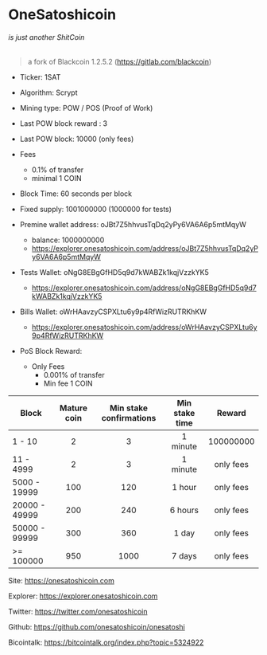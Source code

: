 # OneSatoshicoin
###### is just another ShitCoin 


> a fork of Blackcoin 1.2.5.2 (https://gitlab.com/blackcoin) 


- Ticker: 1SAT
- Algorithm: Scrypt
- Mining type: POW / POS (Proof of Work)
- Last POW block reward : 3
- Last POW block: 10000 (only fees)
- Fees 
    - 0.1% of transfer 
    - minimal 1 COIN 
- Block Time: 60 seconds per block  
- Fixed supply: 1001000000    (1000000 for tests)
- Premine wallet address: 	oJBt7Z5hhvusTqDq2yPy6VA6A6p5mtMqyW
    - balance: 1000000000
    - https://explorer.onesatoshicoin.com/address/oJBt7Z5hhvusTqDq2yPy6VA6A6p5mtMqyW

- Tests Wallet:  oNgG8EBgGfHD5q9d7kWABZk1kqjVzzkYK5
	- https://explorer.onesatoshicoin.com/address/oNgG8EBgGfHD5q9d7kWABZk1kqjVzzkYK5
- Bills Wallet:  oWrHAavzyCSPXLtu6y9p4RfWizRUTRKhKW
	- https://explorer.onesatoshicoin.com/address/oWrHAavzyCSPXLtu6y9p4RfWizRUTRKhKW

    
    
- PoS Block Reward: 
    -  Only Fees
        - 0.001% of transfer 
        - Min fee 1 COIN


| Block         | Mature coin   | Min stake confirmations   | Min stake time    | Reward    |
|---------------|:-------------:|:-------------------------:|:-----------------:|:---------:|
| 1 - 10        | 2             | 3                         | 1 minute          | 100000000 |
| 11 - 4999     | 2             | 3                         | 1 minute          | only fees |
| 5000 - 19999  | 100           | 120                       | 1 hour            | only fees |
| 20000 - 49999 | 200           | 240                       | 6 hours           | only fees |
| 50000 - 99999 | 300           | 360                       | 1 day             | only fees |
|  >= 100000    | 950           | 1000                      | 7 days            | only fees |



Site: https://onesatoshicoin.com

Explorer: https://explorer.onesatoshicoin.com

Twitter: https://twitter.com/onesatoshicoin 

Github: https://github.com/onesatoshicoin/onesatoshi

Bicointalk:  https://bitcointalk.org/index.php?topic=5324922

